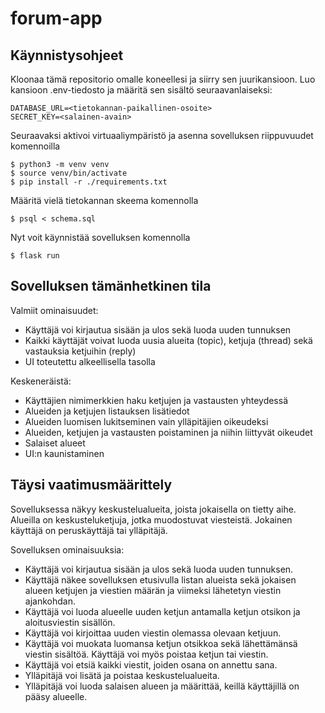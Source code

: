 # forum-app

## Käynnistysohjeet

Kloonaa tämä repositorio omalle koneellesi ja siirry sen juurikansioon. Luo kansioon .env-tiedosto ja määritä sen sisältö seuraavanlaiseksi:

```
DATABASE_URL=<tietokannan-paikallinen-osoite>
SECRET_KEY=<salainen-avain>
```

Seuraavaksi aktivoi virtuaaliympäristö ja asenna sovelluksen riippuvuudet komennoilla

```
$ python3 -m venv venv
$ source venv/bin/activate
$ pip install -r ./requirements.txt
```

Määritä vielä tietokannan skeema komennolla

```
$ psql < schema.sql
```

Nyt voit käynnistää sovelluksen komennolla

```
$ flask run
```

## Sovelluksen tämänhetkinen tila
Valmiit ominaisuudet:
- Käyttäjä voi kirjautua sisään ja ulos sekä luoda uuden tunnuksen
- Kaikki käyttäjät voivat luoda uusia alueita (topic), ketjuja (thread) sekä vastauksia ketjuihin (reply)
- UI toteutettu alkeellisella tasolla

Keskeneräistä:
- Käyttäjien nimimerkkien haku ketjujen ja vastausten yhteydessä
- Alueiden ja ketjujen listauksen lisätiedot
- Alueiden luomisen lukitseminen vain ylläpitäjien oikeudeksi
- Alueiden, ketjujen ja vastausten poistaminen ja niihin liittyvät oikeudet
- Salaiset alueet
- UI:n kaunistaminen

## Täysi vaatimusmäärittely

Sovelluksessa näkyy keskustelualueita, joista jokaisella on tietty aihe. Alueilla on keskusteluketjuja, jotka muodostuvat viesteistä. Jokainen käyttäjä on peruskäyttäjä tai ylläpitäjä.

Sovelluksen ominaisuuksia:

- Käyttäjä voi kirjautua sisään ja ulos sekä luoda uuden tunnuksen.
- Käyttäjä näkee sovelluksen etusivulla listan alueista sekä jokaisen alueen ketjujen ja viestien määrän ja viimeksi lähetetyn viestin ajankohdan.
- Käyttäjä voi luoda alueelle uuden ketjun antamalla ketjun otsikon ja aloitusviestin sisällön.
- Käyttäjä voi kirjoittaa uuden viestin olemassa olevaan ketjuun.
- Käyttäjä voi muokata luomansa ketjun otsikkoa sekä lähettämänsä viestin sisältöä. Käyttäjä voi myös poistaa ketjun tai viestin.
- Käyttäjä voi etsiä kaikki viestit, joiden osana on annettu sana.
- Ylläpitäjä voi lisätä ja poistaa keskustelualueita.
- Ylläpitäjä voi luoda salaisen alueen ja määrittää, keillä käyttäjillä on pääsy alueelle.
